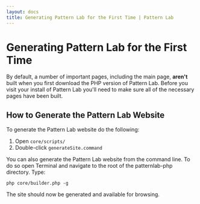 ```yaml
---
layout: docs
title: Generating Pattern Lab for the First Time | Pattern Lab
---
```


# Generating Pattern Lab for the First Time
By default, a number of important pages, including the main page, **aren't** built when you first download the PHP version of Pattern Lab. Before you visit your install of Pattern Lab you'll need to make sure all of the necessary pages have been built. 

## How to Generate the Pattern Lab Website

To generate the Pattern Lab website do the following:

1. Open `core/scripts/`
2. Double-click `generateSite.command`

You can also generate the Pattern Lab website from the command line. To do so open Terminal and navigate to the root of the patternlab-php directory. Type:

    php core/builder.php -g

The site should now be generated and available for browsing.